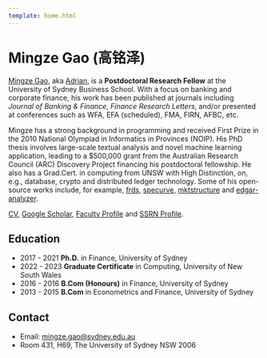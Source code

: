```yaml
---
template: home.html
--- 
```


# Mingze Gao (高铭泽)

[Mingze Gao](https://mingze-gao.com), aka [Adrian](https://adrian-gao.com), is a **Postdoctoral Research Fellow** at the University of Sydney Business School. With a focus on banking and corporate finance, his work has been published at journals including _Journal of Banking & Finance_, _Finance Research Letters_, and/or presented at conferences such as WFA, EFA (scheduled), FMA, FIRN, AFBC, etc.

Mingze has a strong background in programming and received First Prize in the 2010 National Olympiad in Informatics in Provinces (NOIP). His PhD thesis involves large-scale textual analysis and novel machine learning application, leading to a $500,000 grant from the Australian Research Council (ARC) Discovery Project financing his postdoctoral fellowship. He also has a Grad.Cert. in computing from UNSW with High Distinction, on, e.g., database, crypto and distributed ledger technology. Some of his open-source works include, for example, [frds](https://frds.io), [specurve](https://github.com/mgao6767/specurve), [mktstructure](https://github.com/mgao6767/mktstructure) and [edgar-analyzer](https://github.com/mgao6767/edgar-analyzer).

[CV](https://mingze-gao.com/cv/), [Google Scholar](https://scholar.google.com/citations?user=5n1YYx0AAAAJ&hl=en&oi=ao), [Faculty Profile](https://www.sydney.edu.au/business/about/our-people/academic-staff/mingze-gao) and [SSRN Profile](https://papers.ssrn.com/sol3/cf_dev/AbsByAuth.cfm?per_id=2999772).

## Education

- 2017 - 2021 **Ph.D.** in Finance, University of Sydney
- 2022 - 2023 **Graduate Certificate** in Computing, University of New South Wales
- 2016 - 2016 **B.Com (Honours)** in Finance, University of Sydney
- 2013 - 2015 **B.Com** in Econometrics and Finance, University of Sydney

## Contact

- Email: [mingze.gao@sydney.edu.au](mailto:mingze.gao@sydney.edu.au)
- Room 431, H69, The University of Sydney NSW 2006
